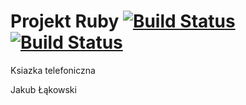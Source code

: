# Projekt Ruby [![Build Status](https://secure.travis-ci.org/kubalakowski/projekt_ruby.svg?branch=master)](http://travis-ci.org/kubalakowski/projekt_ruby) [![Build Status](https://codeclimate.com/github/kubalakowski/projekt_ruby/badges/coverage.svg)](https://codeclimate.com/github/kubalakowski/projekt_ruby/coverage)
Ksiazka telefoniczna

Jakub Łąkowski
